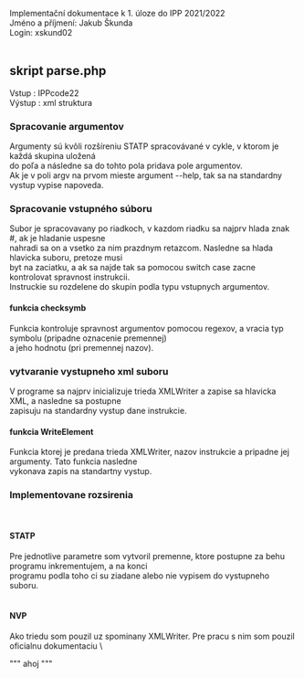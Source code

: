 Implementační dokumentace k 1. úloze do IPP 2021/2022 \
Jméno a příjmení: Jakub Škunda \
Login: xskund02 \
<br />

## skript parse.php
Vstup : IPPcode22 \
Výstup : xml struktura
<br />

### Spracovanie argumentov
Argumenty sú kvôli rozšíreniu STATP spracovávané v cykle, v ktorom je každá skupina uložená \
do poľa a následne sa do tohto pola pridava pole argumentov. \
Ak je v poli argv na prvom mieste argument --help, tak sa na standardny vystup vypise napoveda. 
<br />

### Spracovanie vstupného súboru
Subor je spracovavany po riadkoch, v kazdom riadku sa najprv hlada znak #, ak je hladanie uspesne \
nahradi sa on a vsetko za nim prazdnym retazcom. Nasledne sa hlada hlavicka suboru, pretoze musi \
byt na zaciatku, a ak sa najde tak sa pomocou switch case zacne kontrolovat spravnost instrukcii. \
Instruckie su rozdelene do skupin podla typu vstupnych argumentov. 
<br />

#### funkcia checksymb 
Funkcia kontroluje spravnost argumentov pomocou regexov, a vracia typ symbolu (pripadne oznacenie premennej) \
a jeho hodnotu (pri premennej nazov).
<br />

### vytvaranie vystupneho xml suboru
V programe sa najprv inicializuje trieda XMLWriter a zapise sa hlavicka XML, a nasledne sa postupne \
zapisuju na standardny vystup dane instrukcie.
<br />

#### funkcia WriteElement
Funkcia ktorej je predana trieda XMLWriter, nazov instrukcie a pripadne jej argumenty. Tato funkcia nasledne \
vykonava zapis na standartny vystup.
<br />

### Implementovane rozsirenia
<br />

#### STATP
Pre jednotlive parametre som vytvoril premenne, ktore postupne za behu programu inkrementujem, a na konci \
programu podla toho ci su ziadane alebo nie vypisem do vystupneho suboru. \
<br />

#### NVP
Ako triedu som pouzil uz spominany XMLWriter. Pre pracu s nim som pouzil oficialnu dokumentaciu  \

"""
ahoj
"""
